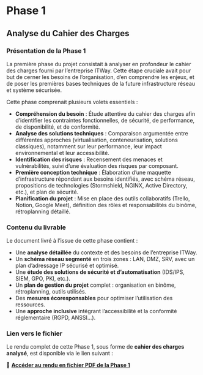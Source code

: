 # Phase 1

## Analyse du Cahier des Charges

### Présentation de la Phase 1

La première phase du projet consistait à analyser en profondeur le cahier des charges fourni par l’entreprise ITWay. Cette étape cruciale avait pour but de cerner les besoins de l’organisation, d’en comprendre les enjeux, et de poser les premières bases techniques de la future infrastructure réseau et système sécurisée.

Cette phase comprenait plusieurs volets essentiels :

* **Compréhension du besoin** : Étude attentive du cahier des charges afin d’identifier les contraintes fonctionnelles, de sécurité, de performance, de disponibilité, et de conformité.
* **Analyse des solutions techniques** : Comparaison argumentée entre différentes approches (virtualisation, conteneurisation, solutions classiques), notamment sur leur performance, leur impact environnemental et leur accessibilité.
* **Identification des risques** : Recensement des menaces et vulnérabilités, suivi d’une évaluation des risques par composant.
* **Première conception technique** : Élaboration d’une maquette d’infrastructure répondant aux besoins identifiés, avec schéma réseau, propositions de technologies (Stormshield, NGINX, Active Directory, etc.), et plan de sécurité.
* **Planification du projet** : Mise en place des outils collaboratifs (Trello, Notion, Google Meet), définition des rôles et responsabilités du binôme, rétroplanning détaillé.

### Contenu du livrable

Le document livré à l’issue de cette phase contient :

* Une **analyse détaillée** du contexte et des besoins de l’entreprise ITWay.
* Un **schéma réseau segmenté** en trois zones : LAN, DMZ, SRV, avec un plan d’adressage IP sécurisé et optimisé.
* Une **étude des solutions de sécurité et d’automatisation** (IDS/IPS, SIEM, GPO, PKI, etc.).
* Un **plan de gestion du projet** complet : organisation en binôme, rétroplanning, outils utilisés.
* Des **mesures écoresponsables** pour optimiser l’utilisation des ressources.
* Une **approche inclusive** intégrant l’accessibilité et la conformité réglementaire (RGPD, ANSSI...).

### Lien vers le fichier

Le rendu complet de cette Phase 1, sous forme de **cahier des charges analysé**, est disponible via le lien suivant :

📎 **[Accéder au rendu en fichier PDF de la Phase 1](./others/PROJET_ITWAY.pdf)**


